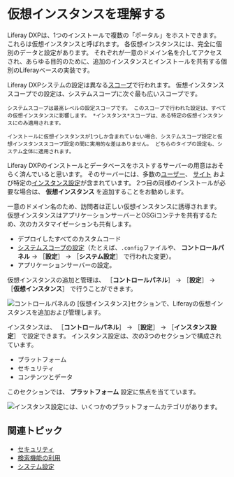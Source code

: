 # 仮想インスタンスを理解する

Liferay DXPは、1つのインストールで複数の「ポータル」をホストできます。 これらは仮想インスタンスと呼ばれます。 各仮想インスタンスには、完全に個別のデータと設定があります。 それぞれが一意のドメイン名を介してアクセスされ、あらゆる目的のために、追加のインスタンスとインストールを共有する個別のLiferayベースの実装です。

Liferay DXPシステムの設定は異なる[スコープ](../understanding-configuration-scope.md)で行われます。 仮想インスタンススコープでの設定は、システムスコープに次ぐ最も広いスコープです。

```{important}
システムスコープは最高レベルの設定スコープです。 このスコープで行われた設定は、すべての仮想インスタンスに影響します。 *インスタンス*スコープは、ある特定の仮想インスタンスにのみ適用されます。

インストールに仮想インスタンスが1つしか含まれていない場合、システムスコープ設定と仮想インスタンススコープ設定の間に実用的な差はありません。 どちらのタイプの設定も、システム全体に適用されます。
```

Liferay DXPのインストールとデータベースをホストするサーバーの用意はおそらく済んでいると思います。 そのサーバーには、多数の[ユーザー](../../../users-and-permissions/users/understanding-users.md)、 [サイト](../../site-building.md) および特定の[インスタンス設定](.//instance-configuration.md)が含まれています。 2つ目の同様のインストールが必要な場合は、 **仮想インスタンス** を追加することをお勧めします。

一意のドメイン名のため、訪問者は正しい仮想インスタンスに誘導されます。 仮想インスタンスはアプリケーションサーバーとOSGiコンテナを共有するため、次のカスタマイゼーションも共有します。

*  デプロイしたすべてのカスタムコード
*  [システムスコープの設定](../system-settings.md)（たとえば、`.config`ファイルや、 **コントロールパネル** &rarr; ［**設定**］ &rarr; ［**システム設定**］ で行われた変更）。
*  アプリケーションサーバーの設定。

仮想インスタンスの追加と管理は、 ［**コントロールパネル**］ &rarr; ［**設定**］ &rarr; ［**仮想インスタンス**］ で行うことができます。

![コントロールパネルの [仮想インスタンス]セクションで、Liferayの仮想インスタンスを追加および管理します。](./understanding-virtual-instances/images/01.png)

インスタンスは、 ［**コントロールパネル**］ &rarr; ［**設定**］ &rarr; ［**インスタンス設定**］ で設定できます。 インスタンス設定は、次の3つのセクションで構成されています。

* プラットフォーム
* セキュリティ
* コンテンツとデータ

このセクションでは、 **プラットフォーム** 設定に焦点を当てています。

![インスタンス設定には、いくつかのプラットフォームカテゴリがあります。](./understanding-virtual-instances/images/02.png)

## 関連トピック

* [セキュリティ](../../../installation-and-upgrades/securing-liferay.md)
* [検索機能の利用](./../../using-search.md)
* [システム設定](../system-settings.md)